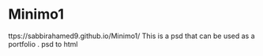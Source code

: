 # Minimo1
ttps://sabbirahamed9.github.io/Minimo1/
This is a psd that can be used as a portfolio . psd to html
